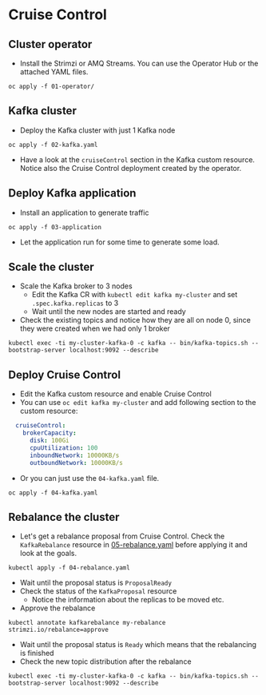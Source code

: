 # Cruise Control

## Cluster operator

* Install the Strimzi or AMQ Streams. 
You can use the Operator Hub or the attached YAML files.

```
oc apply -f 01-operator/
```

## Kafka cluster

* Deploy the Kafka cluster with just 1 Kafka node

```
oc apply -f 02-kafka.yaml
```

* Have a look at the `cruiseControl` section in the Kafka custom resource.
Notice also the Cruise Control deployment created by the operator.

## Deploy Kafka application

* Install an application to generate traffic

```
oc apply -f 03-application
```

* Let the application run for some time to generate some load.

## Scale the cluster

* Scale the Kafka broker to 3 nodes
  * Edit the Kafka CR with `kubectl edit kafka my-cluster` and set `.spec.kafka.replicas` to 3
  * Wait until the new nodes are started and ready
* Check the existing topics and notice how they are all on node 0, since they were created when we had only 1 broker

```
kubectl exec -ti my-cluster-kafka-0 -c kafka -- bin/kafka-topics.sh --bootstrap-server localhost:9092 --describe
```

## Deploy Cruise Control

* Edit the Kafka custom resource and enable Cruise Control
* You can use `oc edit kafka my-cluster` and add following section to the custom resource:

```yaml
  cruiseControl:
    brokerCapacity:
      disk: 100Gi
      cpuUtilization: 100
      inboundNetwork: 10000KB/s
      outboundNetwork: 10000KB/s
```

* Or you can just use the `04-kafka.yaml` file.

```
oc apply -f 04-kafka.yaml
```

## Rebalance the cluster

* Let's get a rebalance proposal from Cruise Control. Check the `KafkaRebalance` resource in [05-rebalance.yaml](./05-rebalance.yaml) before applying it and look at the goals.
  
```
kubectl apply -f 04-rebalance.yaml
```

* Wait until the proposal status is `ProposalReady`
* Check the status of the `KafkaProposal` resource
  * Notice the information about the replicas to be moved etc.
* Approve the rebalance

```
kubectl annotate kafkarebalance my-rebalance strimzi.io/rebalance=approve
```

* Wait until the proposal status is `Ready` which means that the rebalancing is finished
* Check the new topic distribution after the rebalance

```
kubectl exec -ti my-cluster-kafka-0 -c kafka -- bin/kafka-topics.sh --bootstrap-server localhost:9092 --describe
```

